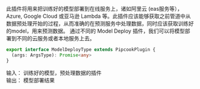 此插件将用来把训练好的模型部署到在线服务上，诸如阿里云 (eas服务等），Azure, Google Cloud 或亚马逊 Lambda 等。此插件应该能够获取之前管道中从数据预处理开始的过程，从而准确的在预测服务中处理数据，同时应该获取训练好的model，用来预测数据。 通过不同的 Model Deploy 插件，我们可以将模型部署到不同的云服务或者本地服务上去。

```typescript
export interface ModelDeployType extends PipcookPlugin {
  (args: ArgsType): Promise<any>
}
```

输入： 训练好的模型，预处理数据的插件<br />输出： 模型部署结果
